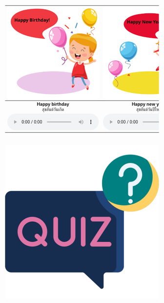 <div class="carrousel">


|![](/media/img/Blessing__Happy&#x20;birthday.svg)|![](/media/img/Blessing__Happy&#x20;new&#x20;year.svg)|![](/media/img/Blessing__Merry&#x20;Christmas.svg)|![](/media/img/Blessing__Happy&#x20;easter&#x20;day.svg)|![](/media/img/Blessing__Best&#x20;wishes&#x20;for&#x20;happy&#x20;new&#x20;year.svg)|![](/media/img/Blessing__Have&#x20;a&#x20;nice&#x20;day.svg)|![](/media/img/Blessing__Have&#x20;a&#x20;good&#x20;trip.svg)|![](/media/img/Blessing__May&#x20;god&#x20;bless&#x20;you.svg)|![](/media/img/Blessing__Get&#x20;well&#x20;soon.svg)|
| :----: | :----: | :----: | :----: | :----: | :----: | :----: | :----: | :----: |
|**Happy birthday**<br>สุขสันต์วันเกิด|**Happy new year**<br>สุขสันต์วันปีใหม่|**Merry Christmas**<br>สุขสันต์วันคริสต์มาส|**Happy easter day**<br>สุขสันต์วันอีสเตอร์|**Best wishes for happy new year**<br>ขอส่งความปรารถนาที่ดีที่สุดสําหรับปีใหม่|**Have a nice day**<br>ขอให้มีวันที่ดี|**Have a good trip**<br>ขอให้เที่ยวให้สนุก|**May god bless you**<br> ขอให้พระเจ้าคุ้มครอง|**Get well soon**<br>ขอให้หายป่วยไวๆ|
|![](/media/audio/Happy&#x20;birthday.mp3)|![](/media/audio/Happy&#x20;new&#x20;year.mp3)|![](/media/audio/Merry&#x20;Christmas.mp3)|![](/media/audio/Happy&#x20;easter&#x20;day.mp3)|![](/media/audio/Best&#x20;wishes&#x20;for&#x20;happy&#x20;new&#x20;year.mp3)|![](/media/audio/Have&#x20;a&#x20;nice&#x20;day.mp3)|![](/media/audio/Have&#x20;a&#x20;good&#x20;trip.mp3)|![](/media/audio/May&#x20;god&#x20;bless&#x20;you.mp3)|![](/media/audio/Get&#x20;well&#x20;soon.mp3)|

</div>



# ![icon](/media/icons/quiz.svg) 

